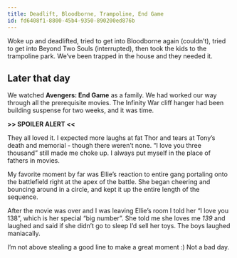 ```yaml
---
title: Deadlift, Bloodborne, Trampoline, End Game
id: fd6408f1-8800-45b4-9350-890200ed876b
---
```

Woke up and deadlifted, tried to get into Bloodborne again (couldn’t), tried to get into Beyond Two Souls (interrupted), then took the kids to the trampoline park. We’ve been trapped in the house and they needed it.

## Later that day

We watched **Avengers: End Game** as a family. We had worked our way through all the prerequisite movies. The Infinity War cliff hanger had been building suspense for two weeks, and it was time.

**>> SPOILER ALERT <<**

They all loved it. I expected more laughs at fat Thor and tears at Tony’s death and memorial - though there weren’t none. “I love you three thousand” still made me choke up. I always put myself in the place of fathers in movies.

My favorite moment by far was Ellie’s reaction to entire gang portaling onto the battlefield right at the apex of the battle. She began cheering and bouncing around in a circle, and kept it up the entire length of the sequence.

After the movie was over and I was leaving Ellie’s room I told  her “I love you 138”, which is her special “big number”. She told me she loves me _139_ and laughed and said if she didn’t go to sleep I’d sell her toys. The boys laughed maniacally.

I’m not above stealing a good line to make a great moment :) Not a bad day.